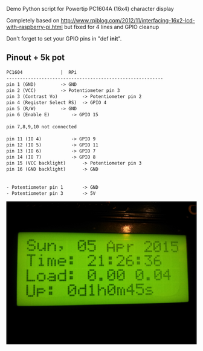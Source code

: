 Demo Python script for Powertip PC1604A (16x4) character display

Completely based on http://www.rpiblog.com/2012/11/interfacing-16x2-lcd-with-raspberry-pi.html but fixed for 4 lines and GPIO cleanup

Don't forget to set your GPIO pins in "def __init__".

Pinout + 5k pot
---------------

    PC1604				|  RPi
    ----------------------------------------------------------
    pin 1 (GND)			-> GND 
    pin 2 (VCC)			-> Potentiometer pin 3
    pin 3 (Contrast Vo) 		-> Potentiometer pin 2
    pin 4 (Register Select RS) 	-> GPIO 4 
    pin 5 (R/W)			-> GND
    pin 6 (Enable E)		-> GPIO 15
    
    pin 7,8,9,10 not connected
    
    pin 11 (IO 4)			-> GPIO 9
    pin 12 (IO 5)			-> GPIO 11
    pin 13 (IO 6)			-> GPIO 7
    pin 14 (IO 7)			-> GPIO 8
    pin 15 (VCC backlight)		-> Potentiometer pin 3
    pin 16 (GND backlight)		-> GND
    
    
    - Potentiometer pin 1 		-> GND
    - Potentiometer pin 3 		-> 5V

![Powertip PC1604A](https://raw.githubusercontent.com/glorang/Powertip-PC1604A/master/Powertip-PC1604A.jpg)

